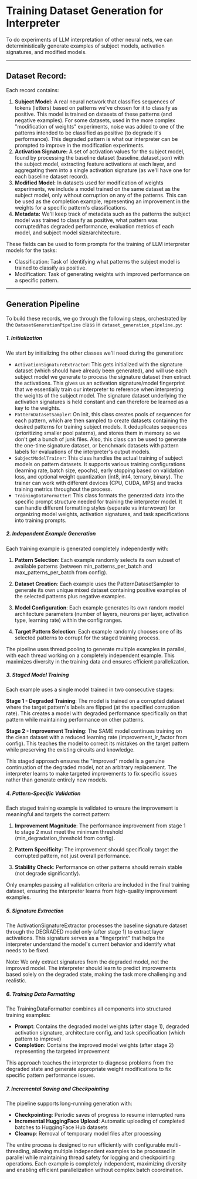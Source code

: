# Training Dataset Generation for Interpreter

To do experiments of LLM interpretation of other neural nets, we can deterministically generate examples of subject models, activation signatures, and modified models.

---

## Dataset Record:

Each record contains:

1. **Subject Model:** A real neural network that classifies sequences of tokens (letters) based on patterns we've chosen for it to classify as positive. This model is trained on datasets of these patterns (and negative examples). For some datasets, used in the more complex "modification of weights" experiments, noise was added to one of the patterns intended to be classified as positive (to degrade it's performance). This degraded pattern is what our interpreter can be prompted to improve in the modification experiments. 
2. **Activation Signature:** A set of activation values for the subject model, found by processing the baseline dataset (baseline_dataset.json) with the subject model, extracting feature activations at each layer, and aggregating them into a single activation signature (as we'll have one for each baseline dataset record).
3. **Modified Model:** In datasets used for modification of weights experiments, we include a model trained on the same dataset as the subject model, only without corruption on any of the patterns. This can be used as the completion example, representing an improvement in the weights for a specific pattern's classifications.
4. **Metadata:** We'll keep track of metadata such as the patterns the subject model was trained to classify as positive, what pattern was corrupted/has degraded performance, evaluation metrics of each model, and subject model size/architecture.

These fields can be used to form prompts for the training of LLM interpreter models for the tasks:
- Classification: Task of identifying what patterns the subject model is trained to classify as positive.
- Modification: Task of generating weights with improved performance on a specific pattern.

---

## Generation Pipeline

To build these records, we go through the following steps, orchestrated by the `DatasetGenerationPipeline` class in `dataset_generation_pipeline.py`:

##### 1. Initialization

We start by initializing the other classes we'll need during the generation:

- `ActivationSignatureExtractor`: This gets initialized with the signature dataset (which should have already been generated), and will use each subject model we generate to process the signature dataset then extract the activations. This gives us an activation signature/model fingerprint that we essentially train our interpreter to reference when interpreting the weights of the subject model. The signature dataset underlying the activation signatures is held constant and can therefore be learned as a key to the weights. 
- `PatternDatasetSampler`: On init, this class creates pools of sequences for each pattern, which are then sampled to create datasets containing the desired patterns for training subject models. It deduplicates sequences (prioritizing smaller pool paterns), and stores them in memory so we don't get a bunch of junk files. Also, this class can be used to generate the one-time signature dataset, or benchmark datasets with pattern labels for evaluations of the interpreter's output models.
- `SubjectModelTrainer`: This class handles the actual training of subject models on pattern datasets. It supports various training configurations (learning rate, batch size, epochs), early stopping based on validation loss, and optional weight quantization (int8, int4, ternary, binary). The trainer can work with different devices (CPU, CUDA, MPS) and tracks training metrics throughout the process.
- `TrainingDataFormatter`: This class formats the generated data into the specific prompt structure needed for training the interpreter model. It can handle different formatting styles (separate vs interwoven) for organizing model weights, activation signatures, and task specifications into training prompts.

##### 2. Independent Example Generation

Each training example is generated completely independently with:

1. **Pattern Selection**: Each example randomly selects its own subset of available patterns (between min_patterns_per_batch and max_patterns_per_batch from config).

2. **Dataset Creation**: Each example uses the PatternDatasetSampler to generate its own unique mixed dataset containing positive examples of the selected patterns plus negative examples.

3. **Model Configuration**: Each example generates its own random model architecture parameters (number of layers, neurons per layer, activation type, learning rate) within the config ranges.

4. **Target Pattern Selection**: Each example randomly chooses one of its selected patterns to corrupt for the staged training process.

The pipeline uses thread pooling to generate multiple examples in parallel, with each thread working on a completely independent example. This maximizes diversity in the training data and ensures efficient parallelization.

##### 3. Staged Model Training

Each example uses a single model trained in two consecutive stages:

**Stage 1 - Degraded Training**: The model is trained on a corrupted dataset where the target pattern's labels are flipped (at the specified corruption rate). This creates a model with degraded performance specifically on that pattern while maintaining performance on other patterns.

**Stage 2 - Improvement Training**: The SAME model continues training on the clean dataset with a reduced learning rate (improvement_lr_factor from config). This teaches the model to correct its mistakes on the target pattern while preserving the existing circuits and knowledge.

This staged approach ensures the "improved" model is a genuine continuation of the degraded model, not an arbitrary replacement. The interpreter learns to make targeted improvements to fix specific issues rather than generate entirely new models.

##### 4. Pattern-Specific Validation

Each staged training example is validated to ensure the improvement is meaningful and targets the correct pattern:

1. **Improvement Magnitude**: The performance improvement from stage 1 to stage 2 must meet the minimum threshold (min_degradation_threshold from config).

2. **Pattern Specificity**: The improvement should specifically target the corrupted pattern, not just overall performance.

3. **Stability Check**: Performance on other patterns should remain stable (not degrade significantly).

Only examples passing all validation criteria are included in the final training dataset, ensuring the interpreter learns from high-quality improvement examples.

##### 5. Signature Extraction

The ActivationSignatureExtractor processes the baseline signature dataset through the DEGRADED model only (after stage 1) to extract layer activations. This signature serves as a "fingerprint" that helps the interpreter understand the model's current behavior and identify what needs to be fixed.

Note: We only extract signatures from the degraded model, not the improved model. The interpreter should learn to predict improvements based solely on the degraded state, making the task more challenging and realistic.

##### 6. Training Data Formatting

The TrainingDataFormatter combines all components into structured training examples:
- **Prompt**: Contains the degraded model weights (after stage 1), degraded activation signature, architecture config, and task specification (which pattern to improve)
- **Completion**: Contains the improved model weights (after stage 2) representing the targeted improvement

This approach teaches the interpreter to diagnose problems from the degraded state and generate appropriate weight modifications to fix specific pattern performance issues.

##### 7. Incremental Saving and Checkpointing

The pipeline supports long-running generation with:
- **Checkpointing**: Periodic saves of progress to resume interrupted runs
- **Incremental HuggingFace Upload**: Automatic uploading of completed batches to HuggingFace Hub datasets
- **Cleanup**: Removal of temporary model files after processing

The entire process is designed to run efficiently with configurable multi-threading, allowing multiple independent examples to be processed in parallel while maintaining thread safety for logging and checkpointing operations. Each example is completely independent, maximizing diversity and enabling efficient parallelization without complex batch coordination.